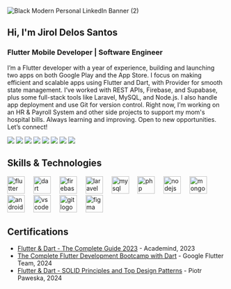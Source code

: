 ![Black Modern Personal LinkedIn Banner (2)](https://github.com/user-attachments/assets/8c2aa5b1-3d88-4ac3-a240-832b9c7d3575)

## Hi, I'm Jirol Delos Santos

### Flutter Mobile Developer | Software Engineer

I’m a Flutter developer with a year of experience, building and launching two apps on both Google Play and the App Store. I focus on making efficient and scalable apps using Flutter and Dart, with Provider for smooth state management. I’ve worked with REST APIs, Firebase, and Supabase, plus some full-stack tools like Laravel, MySQL, and Node.js. I also handle app deployment and use Git for version control. Right now, I’m working on an HR & Payroll System and other side projects to support my mom's hospital bills. Always learning and improving. Open to new opportunities. Let’s connect!


![](https://img.shields.io/badge/Flutter-02569B?logo=flutter&logoColor=fff)
![](https://img.shields.io/badge/Dart-%230175C2.svg?logo=dart&logoColor=white)
![](https://img.shields.io/badge/Firebase-039BE5?logo=Firebase&logoColor=white)
![](https://img.shields.io/badge/Supabase-3FCF8E?logo=supabase&logoColor=fff)
![](https://img.shields.io/badge/Laravel-%23FF2D20.svg?logo=laravel&logoColor=white)
![](https://img.shields.io/badge/Node.js-6DA55F?logo=node.js&logoColor=white)
![](https://img.shields.io/badge/Express.js-%23404d59.svg?logo=express&logoColor=%2361DAFB)
![](https://img.shields.io/badge/MongoDB-%234ea94b.svg?logo=mongodb&logoColor=white)

## Skills & Technologies

<div align="left">
  <img src="https://cdn.jsdelivr.net/gh/devicons/devicon/icons/flutter/flutter-original.svg" height="40" alt="flutter logo"  />
  <img width="12" />
  <img src="https://cdn.jsdelivr.net/gh/devicons/devicon/icons/dart/dart-original.svg" height="40" alt="dart logo"  />
  <img width="12" />
  <img src="https://cdn.jsdelivr.net/gh/devicons/devicon/icons/firebase/firebase-plain.svg" height="40" alt="firebase logo"  />
  <img width="12" />
  <img src="https://cdn.jsdelivr.net/gh/devicons/devicon/icons/laravel/laravel-original.svg" height="40" alt="laravel logo"  />
  <img width="12" />
  <img src="https://cdn.jsdelivr.net/gh/devicons/devicon/icons/mysql/mysql-original.svg" height="40" alt="mysql logo"  />
  <img width="12" />
  <img src="https://cdn.jsdelivr.net/gh/devicons/devicon/icons/php/php-original.svg" height="40" alt="php logo"  />
  <img width="12" />
  <img src="https://cdn.jsdelivr.net/gh/devicons/devicon/icons/nodejs/nodejs-original.svg" height="40" alt="nodejs logo"  />
  <img width="12" />
  <img src="https://cdn.jsdelivr.net/gh/devicons/devicon/icons/mongodb/mongodb-original.svg" height="40" alt="mongodb logo"  />
  <img width="12" />
  <img src="https://cdn.jsdelivr.net/gh/devicons/devicon/icons/androidstudio/androidstudio-original.svg" height="40" alt="androidstudio logo"  />
  <img width="12" />
  <img src="https://cdn.jsdelivr.net/gh/devicons/devicon/icons/vscode/vscode-original.svg" height="40" alt="vscode logo"  />
  <img width="12" />
  <img src="https://cdn.jsdelivr.net/gh/devicons/devicon/icons/git/git-original.svg" height="40" alt="git logo"  />
  <img width="12" />
  <img src="https://cdn.jsdelivr.net/gh/devicons/devicon/icons/figma/figma-original.svg" height="40" alt="figma logo"  />
</div>

## Certifications

- [Flutter & Dart - The Complete Guide 2023](https://drive.google.com/file/d/19BpaiWWE-yqk22lgj8bA-1_MP519-e2n/view?usp=sharing) - Academind, 2023
- [The Complete Flutter Development Bootcamp with Dart](https://drive.google.com/file/d/18M07I7fI4qQ9-iBjpPZR56FNr3fVWNf0/view?usp=sharing) - Google Flutter Team, 2024
- [Flutter & Dart - SOLID Principles and Top Design Patterns](https://drive.google.com/file/d/1TKU64R3KW8GCMsMwuOh0YmXy8BfeMHsQ/view?usp=sharing) - Piotr Paweska, 2024

